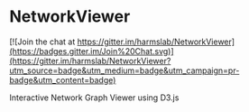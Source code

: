 NetworkViewer
=============

[![Join the chat at https://gitter.im/harmslab/NetworkViewer](https://badges.gitter.im/Join%20Chat.svg)](https://gitter.im/harmslab/NetworkViewer?utm_source=badge&utm_medium=badge&utm_campaign=pr-badge&utm_content=badge)

Interactive Network Graph Viewer using D3.js 

